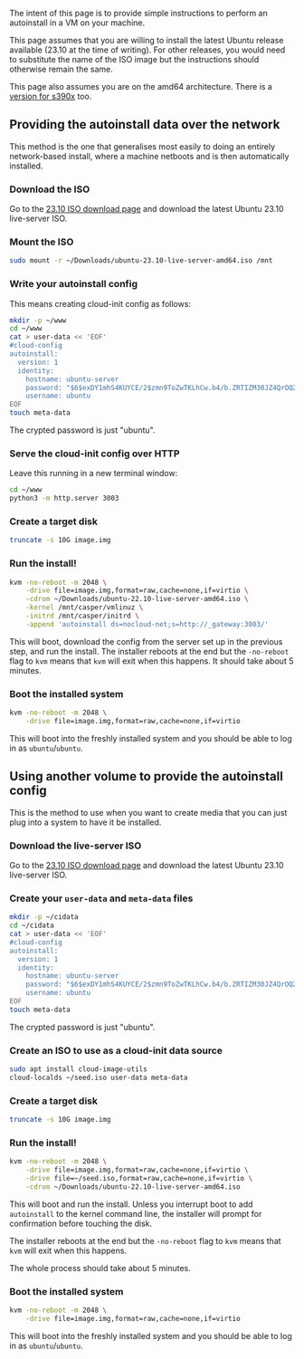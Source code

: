 The intent of this page is to provide simple instructions to perform an autoinstall in a VM on your machine.

This page assumes that you are willing to install the latest Ubuntu release available (23.10 at the time of writing). For other releases, you would need to substitute the name of the ISO image but the instructions should otherwise remain the same.

This page also assumes you are on the amd64 architecture. There is a [version for s390x](/t/automated-server-install-schema/16616) too.

## Providing the autoinstall data over the network

This method is the one that generalises most easily to doing an entirely network-based install, where a machine netboots and is then automatically installed.

### Download the ISO

Go to the [23.10 ISO download page](https://releases.ubuntu.com/23.10/) and download the latest Ubuntu 23.10 live-server ISO.

### Mount the ISO

```bash
sudo mount -r ~/Downloads/ubuntu-23.10-live-server-amd64.iso /mnt
```

### Write your autoinstall config

This means creating cloud-init config as follows:

```bash
mkdir -p ~/www
cd ~/www
cat > user-data << 'EOF'
#cloud-config
autoinstall:
  version: 1
  identity:
    hostname: ubuntu-server
    password: "$6$exDY1mhS4KUYCE/2$zmn9ToZwTKLhCw.b4/b.ZRTIZM30JZ4QrOQ2aOXJ8yk96xpcCof0kxKwuX1kqLG/ygbJ1f8wxED22bTL4F46P0"
    username: ubuntu
EOF
touch meta-data
```
The crypted password is just "ubuntu".

### Serve the cloud-init config over HTTP

Leave this running in a new terminal window:

```bash
cd ~/www
python3 -m http.server 3003
```

### Create a target disk

```bash
truncate -s 10G image.img
```

### Run the install!

```bash
kvm -no-reboot -m 2048 \
    -drive file=image.img,format=raw,cache=none,if=virtio \
    -cdrom ~/Downloads/ubuntu-22.10-live-server-amd64.iso \
    -kernel /mnt/casper/vmlinuz \
    -initrd /mnt/casper/initrd \
    -append 'autoinstall ds=nocloud-net;s=http://_gateway:3003/'
```

This will boot, download the config from the server set up in the previous step, and run the install. The installer reboots at the end but the `-no-reboot` flag to `kvm` means that `kvm` will exit when this happens. It should take about 5 minutes.

### Boot the installed system

```bash
kvm -no-reboot -m 2048 \
    -drive file=image.img,format=raw,cache=none,if=virtio
```

This will boot into the freshly installed system and you should be able to log in as `ubuntu`/`ubuntu`.

## Using another volume to provide the autoinstall config

This is the method to use when you want to create media that you can just plug into a system to have it be installed.

### Download the live-server ISO

Go to the [23.10 ISO download page](https://releases.ubuntu.com/23.10/) and download the latest Ubuntu 23.10 live-server ISO.

### Create your `user-data` and `meta-data` files

```bash
mkdir -p ~/cidata
cd ~/cidata
cat > user-data << 'EOF'
#cloud-config
autoinstall:
  version: 1
  identity:
    hostname: ubuntu-server
    password: "$6$exDY1mhS4KUYCE/2$zmn9ToZwTKLhCw.b4/b.ZRTIZM30JZ4QrOQ2aOXJ8yk96xpcCof0kxKwuX1kqLG/ygbJ1f8wxED22bTL4F46P0"
    username: ubuntu
EOF
touch meta-data
```

The crypted password is just "ubuntu".

### Create an ISO to use as a cloud-init data source

```bash
sudo apt install cloud-image-utils
cloud-localds ~/seed.iso user-data meta-data
```

### Create a target disk

```bash
truncate -s 10G image.img
```

### Run the install!

```bash
kvm -no-reboot -m 2048 \
    -drive file=image.img,format=raw,cache=none,if=virtio \
    -drive file=~/seed.iso,format=raw,cache=none,if=virtio \
    -cdrom ~/Downloads/ubuntu-22.10-live-server-amd64.iso
```

This will boot and run the install. Unless you interrupt boot to add `autoinstall` to the kernel command line, the installer will prompt for confirmation before touching the disk.

The installer reboots at the end but the `-no-reboot` flag to `kvm` means that `kvm` will exit when this happens.

The whole process should take about 5 minutes.

### Boot the installed system

```bash
kvm -no-reboot -m 2048 \
    -drive file=image.img,format=raw,cache=none,if=virtio
```

This will boot into the freshly installed system and you should be able to log in as `ubuntu`/`ubuntu`.
